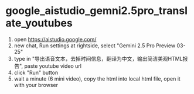 # google_aistudio_gemni2.5pro_translate_youtubes

1. open https://aistudio.google.com/
2. new chat, Run settings at rightside, select "Gemini 2.5 Pro Preview 03-25"
3. type in "导出语音文本，去掉时间信息，翻译为中文，输出简洁美观HTML报告", paste youtube video url
4. click "Run" button
5. wait a minute (6 mini video), copy the html into local html file, open it with your browser
